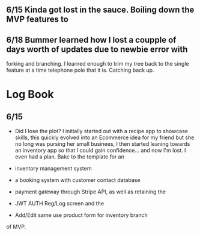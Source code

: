 ## 6/15 Kinda got lost in the sauce. Boiling down the MVP features to 

## 6/18 Bummer learned how I lost a coupple of days worth of updates due to newbie error with 
forking and branching. I learned enough to trim my tree back to the single feature at a time 
telephone pole that it is. Catching back up.
# Log Book

## 6/15
 - Did I lose the plot? I initially started out with a recipe app to showcase skills, this quickly evolved into
 an Ecommerce idea for my friend but she no long was pursing her small businees, I then started leaning towards
 an inventory app so that I could gain confidence... and now I'm lost. I even had a plan. Bakc to the template
 for an 

  - inventory management system
  - a booking system with customer contact database
  - payment gateway through Stripe API,  as well as retaining the 
  - JWT AUTH Reg/Log screen and the 
  - Add/Edit same use product form for inventory branch 
  
  of MVP.